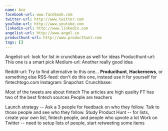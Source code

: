 ```yaml
---
name: Ace
facebook-url: www.facebook.com
twitter-url: http://www.twitter.com
youTube-url: http://www.youtube.com
linkedin-url: http://www.linkedin.com
angelist-url: http://www.angel.co
producthunt-url: http://www.producthunt.com
tags: []
---
```

Angelist-url: look for list in crunchbase as well for ideas
Producthunt-url: This one is a smart pick
Medium-url: Another really good idea

Reddit-url: Try to find alternative to this one... **Producthunt**, **Hackernews**, or something else
RSS-feed: don't do this one, instead use it for yourself for fintechtogo.com
Instagram:
Snapchat:
Crunchbase:

Most of the tweets are about fintech
The articles are high quality
FT has two of the best fintech sources
People are teachers

Launch strategy --
Ask a 3 people for feedback on who they follow.
Talk to those people and see who they follow.
Study Product Hunt -- for lists, create your own list, fintech people, and people who upvote a lot
Work on Twitter -- need to setup lists of people, start retweeting some items
